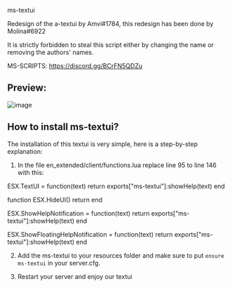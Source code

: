 ms-textui

Redesign of the a-textui by Amvi#1784, this redesign has been done by Molina#6922

It is strictly forbidden to steal this script either by changing the name or removing the authors' names.

MS-SCRIPTS: https://discord.gg/BCrFN5QDZu


## Preview:

![image](https://user-images.githubusercontent.com/113800789/230480039-c2b38250-f839-47a0-8f2f-ebc8ff616949.png)


## How to install ms-textui?

The installation of this textui is very simple, here is a step-by-step explanation:

1. In the file en_extended/client/functions.lua replace line 95 to line 146 with this:

ESX.TextUI = function(text)
    return exports["ms-textui"]:showHelp(text)
end

function ESX.HideUI()
    return
end

ESX.ShowHelpNotification = function(text)
    return exports["ms-textui"]:showHelp(text)
end

ESX.ShowFloatingHelpNotification = function(text)
    return exports["ms-textui"]:showHelp(text)
end

2. Add the ms-textui to your resources folder and make sure to put ``ensure ms-textui`` in your server.cfg.

3. Restart your server and enjoy our textui
